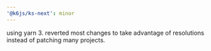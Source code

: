 ```yaml
---
'@k6js/ks-next': minor
---
```


using yarn 3. reverted most changes to take advantage of resolutions instead of patching many projects.
